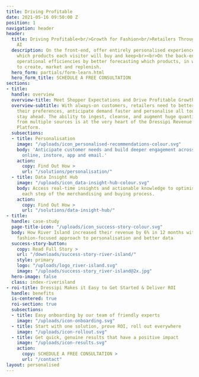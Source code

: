 ```yaml
---
title: Driving Profitable
date: 2021-05-16 09:50:00 Z
position: 1
navigation: header
header:
  title: Driving Profitable<br/>Growth for Fashion<br/>Retailers Through<br/>Fashion-Specific
    AI
  description: On the front-end, offer entirely personalised experiences by predicting
    which products each visitor will buy and keep<br><br>On the back-end, improve
    operational efficiencies by better forecasting which products, in which sizes,
    to create, market and replenish.
  hero_form: partials/form-learn.html
  hero_form_title: SCHEDULE A FREE CONSULTATION
sections:
- title: 
  handle: overview
  overview-title: Meet Shopper Expectations and Drive Profitable Growth
  overview-subtitle: With always-on customers, retailers need to better understand
    their preferences, anticipate demand faster and personalise all touch points to
    stay ahead. The ability to ingest, cleanse, and augment huge quantities of data
    from multiple sources is at the very heart of the Dressipi Revenue Optimisation
    Platform.
  subsections:
  - title: Personalisation
    image: "/uploads/icon_personalised-recommendations-colour.svg"
    body: 'Anticipate customer needs and build deeper engagement across every touchpoint:
      online, instore, app and email.'
    action:
      copy: Find Out How >
      url: "/solutions/personalisation/"
  - title: Data Insight Hub
    image: "/uploads/icon_data-insight-hub-colour.svg"
    body: Access real-time insights and actionable knowledge to optimise value at
      each step of the merchandising and buying process.
    action:
      copy: Find Out How >
      url: "/solutions/data-insight-hub/"
- title: 
  handle: case-study
  page-title-icon: "/uploads/icon_success-story-colour.svg"
  body: How River Island increased their revenue by 6% in 12 months with Dressipi’s
    fashion-focused approach to personalisation and better data
  success-story-button:
    copy: Read Full Story >
    url: "/downloads/success-story-river-island/"
    style: primary
    logo: "/uploads/logo_river-island.svg"
    image: "/uploads/success-story_river-island@2x.jpg"
  hero-image: false
  class: index-riverisland
- roi-title: Dressipi Makes it Easy to Get Started & Deliver ROI
  handle: benefits
  is-centered: true
  roi-section: true
  subsections:
  - title: Easy onboarding by our team of friendly experts
    image: "/uploads/icon-onboarding.svg"
  - title: Start with one solution, prove ROI, roll out everywhere
    image: "/uploads/icon-rollout.svg"
  - title: Get quick, genuine results that have a positive impact
    image: "/uploads/icon-results.svg"
    action:
      copy: SCHEDULE A FREE CONSULTATION >
      url: "/contact"
layout: personalised
---
```


